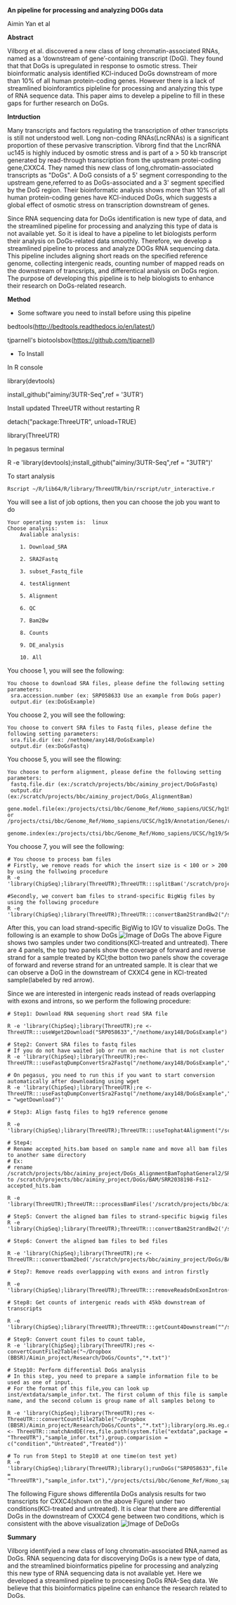 **An pipeline for processing and analyzing DOGs data**

Aimin Yan et al

**Abstract**

Vilborg et al. discovered a new class of long chromatin-associated RNAs, named as a ‘downstream of gene’-containing transcript (DoG). They found that that DoGs is upregulated in response to osmotic stress. Their bioinformatic analysis identified KCl-induced DoGs downstream of more than 10% of all human protein-coding genes. However there is a lack of streamlined bioinforamtics pipleline for processing and analyzing this type of RNA sequence data. This paper aims to develep a pipeline to fill in these gaps for further research on DoGs. 

**Intrduction**


Many transcripts and factors regulating the transcription of other transcripts is still not understood well. Long non-coding RNAs(LncRNAs) is a significant proportion of these pervasive transcription. Vibrorg find that the LncrRNA uc145 is highly induced by osmotic stress and is part of a > 50 kb transcript generated by read-through transcription from the upstream protei-coding gene,CXXC4. They named this new class of long,chromatin-associated transcripts as "DoGs". A DoG consists of a 5' segment corresponding to the upstream gene,referred to as DoGs-associated and a 3' segment specified by the DoG region.  Their bioinformatic analysis shows more than 10% of all human protein-coding genes have KCl-induced DoGs, which suggests a global effect of osmotic stress on transcription downstream of genes. 

Since RNA sequencing data for DoGs identification is new type of data, and the streamlined pipeline for processing and analyzing this type of data is not available yet. So it is ideal to have a pipeline to let biologists perform their analysis on DoGs-related data smoothly. Therefore,  we develop a streamlined pipeline to process and analyze DOGs RNA sequencing data. This pipeline includes aligning short reads on the specified reference genome, collecting intergenic reads, counting number of mapped reads on the downstream of trancsripts, and differentical analysis on DoGs region. The purpose of developing this pipeline is to help biologists to enhance their research on DoGs-related research.  

**Method**

+ Some software you need to install before using this pipeline

bedtools(http://bedtools.readthedocs.io/en/latest/)

tjparnell's biotoolsbox(https://github.com/tjparnell)

+ To Install

In R console

library(devtools)

install_github("aiminy/3UTR-Seq",ref = '3UTR')

Install updated ThreeUTR without restarting R

detach("package:ThreeUTR", unload=TRUE)

library(ThreeUTR)

In pegasus terminal 

R -e 'library(devtools);install_github("aiminy/3UTR-Seq",ref = "3UTR")'

To start analysis
```{r}
Rscript ~/R/lib64/R/library/ThreeUTR/bin/rscript/utr_interactive.r
```
You will see a list of job options, then you can choose the job you want to do
```{}
Your operating system is:  linux 
Choose analysis: 
	Avaliable analysis: 

    1. Download_SRA 

    2. SRA2Fastq 

    3. subset_Fastq_file 

    4. testAlignment 

    5. Alignment 

    6. QC 

    7. Bam2Bw 

    8. Counts 

    9. DE_analysis 

    10. All
```
You choose 1, you will see the following:
```{}
You choose to download SRA files, please define the following setting parameters: 
 sra.accession.number (ex: SRP058633 Use an example from DoGs paper)
 output.dir (ex:DoGsExample)
```
You choose 2, you will see the following:
```{}
You choose to convert SRA files to Fastq files, please define the following setting parameters: 
 sra.file.dir (ex: /nethome/axy148/DoGsExample)
 output.dir (ex:DoGsFastq)
```
You choose 5, you will see the fllowing:
```
You choose to perform alignment, please define the following setting parameters: 
 fastq.file.dir (ex:/scratch/projects/bbc/aiminy_project/DoGsFastq)
 output.dir (ex:/scratch/projects/bbc/aiminy_project/DoGs_AlignmentBam)
 gene.model.file(ex:/projects/ctsi/bbc/Genome_Ref/Homo_sapiens/UCSC/hg19/Annotation/Genes/genes.gtf or /projects/ctsi/bbc/Genome_Ref/Homo_sapiens/UCSC/hg19/Annotation/Genes/refGene.txt
 genome.index(ex:/projects/ctsi/bbc/Genome_Ref/Homo_sapiens/UCSC/hg19/Sequence/Bowtie2Index/genome)
```
You choose 7, you will see the following:
```
# You choose to process bam files
# Firstly, we remove reads for which the insert size is < 100 or > 200 by using the follwoing procedure
R -e 'library(ChipSeq);library(ThreeUTR);ThreeUTR:::splitBam('/scratch/projects/bbc/aiminy_project/DoGs/BAM','/scratch/projects/bbc/aiminy_project/DoGs/Bam_split')'

#Secondly, we convert bam files to strand-specific BigWig files by using the following procedure
R -e 'library(ChipSeq);library(ThreeUTR);ThreeUTR:::convertBam2StrandBw2("/scratch/projects/bbc/aiminy_project/DoGs/Bam_split/","/scratch/projects/bbc/aiminy_project/DoGs/BW_split")'
```
After this, you can load strand-specific BigWig to IGV to visualize DoGs. The following is an example to show DoGs
![Image of DoGs](inst/extdata/DoGs.png)
The above Figure shows two samples under two conditions(KCl-treated and untreated). There are 4 panels, the top two panels show the coverage of forward and reverse strand for a sample treated by KCl;the botton two panels show the coverage of forward and reverse strand for an untreated sample. It is clear that we can observe a DoG in the downstream of CXXC4 gene in KCl-treated sample(labeled by red arrow).

Since we are interested in intergenic reads instead of reads overlapping with exons and introns, so we perform the following procedure:
```{r}
# Step1: Download RNA sequening short read SRA file

R -e 'library(ChipSeq);library(ThreeUTR);re <- ThreeUTR:::useWget2Download("SRP058633","/nethome/axy148/DoGsExample")'

# Step2: Convert SRA files to fastq files
# If you do not have waited job or run on machine that is not cluster 
R -e 'library(ChipSeq);library(ThreeUTR);re<-ThreeUTR:::useFastqDumpConvertSra2Fastq("/nethome/axy148/DoGsExample","/scratch/projects/bbc/aiminy_project/DoGsFastq")'

# On pegasus, you need to run this if you want to start conversion automatically after downloading using wget
R -e 'library(ChipSeq);library(ThreeUTR);re <- ThreeUTR:::useFastqDumpConvertSra2Fastq("/nethome/axy148/DoGsExample","/scratch/projects/bbc/aiminy_project/DoGsFastq",wait.job.name = "wgetDownload")'

# Step3: Align fastq files to hg19 reference genome

R -e 'library(ChipSeq);library(ThreeUTR);ThreeUTR:::useTophat4Alignment("/scratch/projects/bbc/aiminy_project/DoGsFastq","/scratch/projects/bbc/aiminy_project/DoGs_AlignmentBamTophatGeneral2","/projects/ctsi/bbc/Genome_Ref/Homo_sapiens/UCSC/hg19/Annotation/Genes/genes.gtf","/projects/ctsi/bbc/Genome_Ref/Homo_sapiens/UCSC/hg19/Sequence/Bowtie2Index/genome","General")'

# Step4: 
# Rename accepted_hits.bam based on sample name and move all bam files to another same directory
# Ex:
# rename /scratch/projects/bbc/aiminy_project/DoGs_AlignmentBamTophatGeneral2/SRR2038198/Fs12/accepted_hits.bam to /scratch/projects/bbc/aiminy_project/DoGs/BAM/SRR2038198-Fs12-accepted_hits.bam

R -e 'library(ThreeUTR);ThreeUTR:::processBamFiles('/scratch/projects/bbc/aiminy_project/DoGs_AlignmentBamTophatGeneral2','/scratch/projects/bbc/aiminy_project/DoGs/BAM')'

# Step5: Convert the aligned bam files to strand-specific bigwig files
R -e 'library(ChipSeq);library(ThreeUTR);ThreeUTR:::convertBam2StrandBw2('/scratch/projects/bbc/aiminy_project/DoGs/BAM','/scratch/projects/bbc/aiminy_project/DoGs/BW2')

# Step6: Convert the aligned bam files to bed files

R -e 'library(ChipSeq);library(ThreeUTR);re <- ThreeUTR:::convertbam2bed('/scratch/projects/bbc/aiminy_project/DoGs/BAM','/scratch/projects/bbc/aiminy_project/DoGs')'

# Step7: Remove reads overlappping with exons and intron firstly

R -e 'library(ChipSeq);library(ThreeUTR);ThreeUTR:::removeReadsOnExonIntron("/scratch/projects/bbc/aiminy_project/DoGs/BedFileFromBam","/projects/ctsi/bbc/aimin/annotation/","/scratch/projects/bbc/aiminy_project/DoGs/BedRmExonIntron")'

# Step8: Get counts of intergenic reads with 45kb downstream of transcripts 

R -e 'library(ChipSeq);library(ThreeUTR);ThreeUTR:::getCount4Downstream(""/scratch/projects/bbc/aiminy_project/DoGs/BedRmExonIntron","/projects/ctsi/bbc/aimin/annotation/","/scratch/projects/bbc/aiminy_project/DoGs/Counts45KB")'

# Step9: Convert count files to count table, 
R -e 'library(ChipSeq);library(ThreeUTR);res <- convertCountFile2Table("~/Dropbox (BBSR)/Aimin_project/Research/DoGs/Counts","*.txt")'

# Step10: Perform differential DoGs analysis
# In this step, you need to prepare a sample information file to be used as one of input.
# For the format of this file,you can look up inst/extdata/sample_infor.txt. The first column of this file is sample name, and the second column is group name of all samples belong to

R -e 'library(ChipSeq);library(ThreeUTR);res <- ThreeUTR:::convertCountFile2Table("~/Dropbox (BBSR)/Aimin_project/Research/DoGs/Counts","*.txt");library(org.Hs.eg.db);res.new <- ThreeUTR:::matchAndDE(res,file.path(system.file("extdata",package = "ThreeUTR"),"sample_infor.txt"),group.comparision = c("condition","Untreated","Treated"))'

# To run from Step1 to Step10 at one time(on test yet)
R -e 'library(ChipSeq);library(ThreeUTR);library();runDoGs("SRP058633",file.path(system.file("extdata",package = "ThreeUTR"),"sample_infor.txt"),"/projects/ctsi/bbc/Genome_Ref/Homo_sapiens/UCSC/hg19/Annotation/Genes/genes.gtf","/projects/ctsi/bbc/Genome_Ref/Homo_sapiens/UCSC/hg19/Sequence/Bowtie2Index/genome","/projects/ctsi/bbc/aimin/annotation/","TestPipeline")'

```
The following Figure shows differentila DoGs analysis results for two transcripts for CXXC4(shown on the above Figure) under two conditions(KCl-treated and untreated). It is clear that there are differential DoGs in the downstream of CXXC4 gene between two conditions, which is consistent with the above visualization
![Image of DeDoGs](inst/extdata/De.png)

**Summary**

Vilborg identifyied a new class of long chromatin-associated RNA,named as DoGs. RNA sequencing data for discoverying DoGs is a new type of data, and the streamlined bioinformatics pipeline for processing and analyzing this new type of RNA sequencing data is not available yet. Here we developed a streamlined pipeline to proceesing DoGs RNA-Seq data. We believe that this bioinformatics pipeline can enhance the research related to DoGs.

